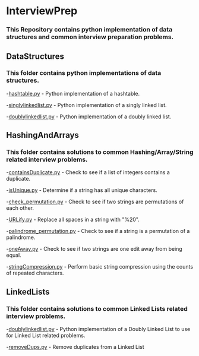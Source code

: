 # InterviewPrep

### This Repository contains python implementation of data structures and common interview preparation problems.

## DataStructures
  ### This folder contains python implementations of data structures.
  -[hashtable.py](https://github.com/ShyamalShah3/InterviewPrep/blob/main/DataStructures/hashtable.py) - Python implementation of a hashtable.
  
  -[singlylinkedlist.py](https://github.com/ShyamalShah3/InterviewPrep/blob/main/DataStructures/singlylinkedlist.py) - Python implementation of a singly linked list.
  
  -[doublylinkedlist.py](https://github.com/ShyamalShah3/InterviewPrep/blob/main/DataStructures/doublylinkedlist.py) - Python implementation of a doubly linked list.

## HashingAndArrays
  ### This folder contains solutions to common Hashing/Array/String related interview problems.
  -[containsDuplicate.py](https://github.com/ShyamalShah3/InterviewPrep/blob/main/HashingAndArrays/containsduplicate.py) - Check to see if a list of integers contains a duplicate.
  
  -[isUnique.py](https://github.com/ShyamalShah3/InterviewPrep/blob/main/HashingAndArrays/isUnique.py) - Determine if a string has all unique characters.
  
  -[check_permutation.py](https://github.com/ShyamalShah3/InterviewPrep/blob/main/HashingAndArrays/check_permutation.py) - Check to see if two strings are permutations of each other.
  
  -[URLify.py](https://github.com/ShyamalShah3/InterviewPrep/blob/main/HashingAndArrays/URLify.py) - Replace all spaces in a string with "%20".
  
  -[palindrome_permutation.py](https://github.com/ShyamalShah3/InterviewPrep/blob/main/HashingAndArrays/palindrome_permuation.py) - Check to see if a string is a permutation of a palindrome.
  
  -[oneAway.py](https://github.com/ShyamalShah3/InterviewPrep/blob/main/HashingAndArrays/oneAway.py) - Check to see if two strings are one edit away from being equal.
  
  -[stringCompression.py](https://github.com/ShyamalShah3/InterviewPrep/blob/main/HashingAndArrays/stringCompression.py) - Perform basic string compression using the counts of repeated characters.


## LinkedLists
  ### This folder contains solutions to common Linked Lists related interview problems.
  -[doublylinkedlist.py](https://github.com/ShyamalShah3/InterviewPrep/blob/main/LinkedLists/doublylinkedlist.py) - Python implementation of a Doubly Linked List to use for Linked List related problems.
  
  -[removeDups.py](https://github.com/ShyamalShah3/InterviewPrep/blob/main/LinkedLists/removeDups.py) - Remove duplicates from a Linked List
